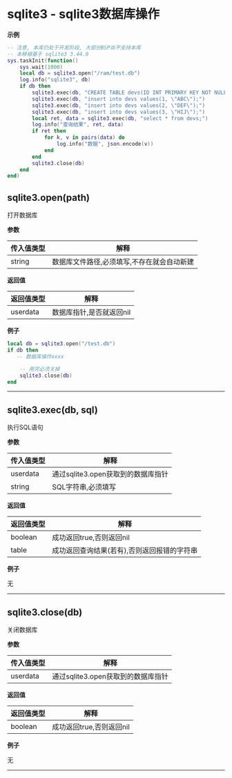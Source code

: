 # sqlite3 - sqlite3数据库操作

**示例**

```lua
-- 注意, 本库仍处于开发阶段, 大部分BSP尚不支持本库
-- 本移植基于 sqlite3 3.44.0
sys.taskInit(function()
    sys.wait(1000)
    local db = sqlite3.open("/ram/test.db")
    log.info("sqlite3", db)
    if db then
        sqlite3.exec(db, "CREATE TABLE devs(ID INT PRIMARY KEY NOT NULL, name CHAR(50));")
        sqlite3.exec(db, "insert into devs values(1, \"ABC\");")
        sqlite3.exec(db, "insert into devs values(2, \"DEF\");")
        sqlite3.exec(db, "insert into devs values(3, \"HIJ\");")
        local ret, data = sqlite3.exec(db, "select * from devs;")
        log.info("查询结果", ret, data)
        if ret then
            for k, v in pairs(data) do
                log.info("数据", json.encode(v))
            end
        end
        sqlite3.close(db)
    end
end)

```

## sqlite3.open(path)



打开数据库

**参数**

|传入值类型|解释|
|-|-|
|string|数据库文件路径,必须填写,不存在就会自动新建|

**返回值**

|返回值类型|解释|
|-|-|
|userdata|数据库指针,是否就返回nil|

**例子**

```lua
local db = sqlite3.open("/test.db")
if db then
   -- 数据库操作xxxx

    -- 用完必须关掉
    sqlite3.close(db)
end

```

---

## sqlite3.exec(db, sql)



执行SQL语句

**参数**

|传入值类型|解释|
|-|-|
|userdata|通过sqlite3.open获取到的数据库指针|
|string|SQL字符串,必须填写|

**返回值**

|返回值类型|解释|
|-|-|
|boolean|成功返回true,否则返回nil|
|table|成功返回查询结果(若有),否则返回报错的字符串|

**例子**

无

---

## sqlite3.close(db)



关闭数据库

**参数**

|传入值类型|解释|
|-|-|
|userdata|通过sqlite3.open获取到的数据库指针|

**返回值**

|返回值类型|解释|
|-|-|
|boolean|成功返回true,否则返回nil|

**例子**

无

---

